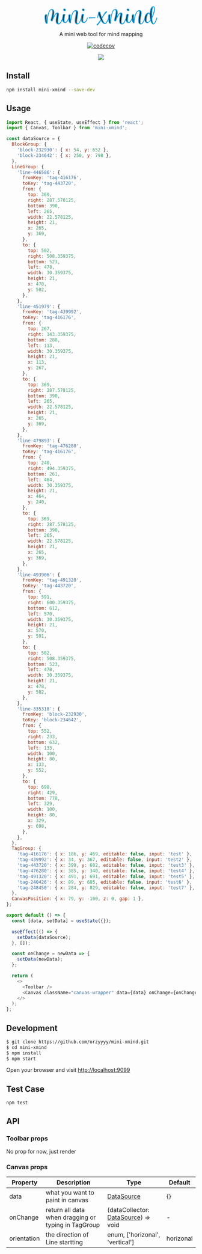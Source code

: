 <p align="center">
  <img width="300" height="52" src="data:image/png;base64,iVBORw0KGgoAAAANSUhEUgAAASwAAAA0CAYAAAAwjwU3AAAABGdBTUEAALGPC/xhBQAAACBjSFJN AAB6JgAAgIQAAPoAAACA6AAAdTAAAOpgAAA6mAAAF3CculE8AAAABmJLR0QA/wD/AP+gvaeTAABa fUlEQVR42u29d7heRbU//lkzu7399J5zTnpv1IQkJAFC73DpTREQRUUFr3qteBFEUFGU3jvSDZ0U IIQSSO+9nCSnl7fvMjO/P/Y+qeeEcAnq1x/reV70Odl7z6w1a9asPoSv4Cv4Cr6CfxYwziAFWCgm tfoRIel5lcS562W6tqktKwSIMSgpe3ud/tXz/wq+gq/g/yfANQbhSX305MLouT/9gV415L+kFCUg SGHnlmXee+HHzt9/+xGcLAPQo9D6SmB9BV/BV/Dlg69ZSWPk5L7xa+5+ngxrjMx2SlJgCEUVuQ4h XtLcddc14513n1nf/fyen+H/ajy+gq/gK/gPB2IEJZU25qhE4rv3vUEaHy2Src1M06Morm7veu2B SeSmGvXy+pNYaU0o//7z0+E5DERqz0+xfzUuX8FX8BX8JwMBSjLSTUTPuv5GFomPshfO2OytX5Rm BWXIzXjkV+6Tv5iff+/vDyopO7Xqwafq/ceWABAgtpcF+J8hsIgAYizAhwAQiHhPCP9bg48H7wGP f/XMvoIvDAQQ7c6jIA76f4tFPzcwxgAI44gzDjH6jv6mt3VNJj/7SaHVDqtWSjXZc194BgC8Tcs3 ea0NixjjFSis6t/99l6f+0KTIQIY4/BNy2ARwEDEwf7Jm8yPLEgACoCCUgJKfsGP/gtASdEDHv/h XP0lArHuQ2BXHuUg9k8+CBRBqd15FEpAgf5jhRYRIAXBCCF09KXfId3kuVmPJ8mwDL12mOkue+89 b8XcJnDNkE0bITYtbYEZRmj86ZUBzfb6pPZ/nwwjKElQSuzxLwpKAUoRiLoX6csjiFKEUEKFj79i gnXwtG9IO9uPdCvnNa5/M/PqnffIDUvSwTzUFx/wS8ajoEKFTrjqZHP4ERcjn6kmM9zmblnxfHr6 nY9i6yoVPPevnu3/O0BEwaG1J492H2YU0PRLJCoBUATGlXX5rcdb9SMuhZ3tA847mGu/2HX3tY+K li3Of+TaEjEoJbTaYbV6/YhTvZbNWfv956zIWdcJBQXXzr8GKQCuAwBUt+D2cvHePvl/E1iME6QA RQuVddzlRxljp53NPHcAGIfS9E3Otg2znLfufsFb9UkuePbLWQmfINI47huHRv7rR2+rZKvFNV2B caXXDz9OG33U5M6fHHO6amtQ3Y6/L3mJ/q+IcECJ8CnfPi964lVPymSrAtdBXFd6/YhTafARI1P/ c/R1yKUYiOR/HGN/GRDwHasepBsnX3NSqG7YqXDyfcC4pwxzvbNy7uv56Xe9IVsbnC+VRznnEJ4I n/2jM6NHXficTLaCNF2BawpMPzn2w0fGJm+98BrZuu0/cG19CWRNOOtoMqwCd9XHzbKzSdeqBxrw HDizHl/U/ZQCQErFAABM61Xl/Pw6cbC45pSLCxM3zfp77PTvzzD7j/mmPvjQaVpl/2l6Wd3lkUOm PV7w8xfnmRPPHgspFBj/cnRvpRgAGCMmDSXhWs7y97e1Xnt4svO2S9q8htUtejhxaviEK48NaHfg 58A4BebGrvD5/WdKAlyDNeaoQ+HkkX//ubWt3zkom7zn2ibRujVrlVV/T596aX8AEvQl0fI/CfyQ uNKHju9b+IuXZsSPOO0FrW7YZfqAscdolf2P10v6XB056tKXC258ewY/+doaSKG+FP7wgQCAhWMT STOQf+fpja3XHp5K/u0720TT+pTRb/SV+tAJowHIL2WfEPP5cc85EeNgX2KSgG8OAuEY+ICxpwKE /NznOS+tBa8erCkpN8PNrwUA5bkeqxsObfiEiMqmIKBSvX328xGIMYIUKnz8laXxy29+y4jEzhK5 5KLMq3f/NPvWQ/+jTGuL8hySma4cMsnh8av+9KI55dxKSCED59uBXgwFAM7Mh9fBsMCLKiOkG9Jd +l6BvfS9JJkWKBQdGxDwwDkKup38PqML6BZIN7t/CpwLKKn8MfdjWGIE4cFZO285dBO8uCYBJw97 7guF3rY1raRbmpEoGOY/+1Xu3D5hZ77P4MQPHprJrMgkJeX77pznr88unHWTMqwO5eRIptozXNcn Jk771gu8flQUSskvKUjjq0yu8zGEC1433IAUZH88vdRdPU8S13TkM0P9J9UB3COBk19JRUwTAW/S Dh4lCEhBQbDqwINPS6FVD0oY9SPHyvZtObFlpaRoYYhFEmGvcd1GsX1NF3zfouRmOM6NcCmg4Mx4 uGUHDnvA/puERAQpFSuu4uETrnwQUhzkNm38W/L2b3xfNG3yoKQUqc6PY6d/9y1n3YKUTHVssUZN HmSddM1P7Y9e+w5ySTrgdrrvPyNv7fz3xfb1/9D7jzml4BcvpmXbtmZWWF6tpISSYl330wdmIchn LK7J8LgzKtnQcefpI6dMJCdfo0Bgut7gbl/9XvYfdz7pLZ/b5Av5z0RaAED+9QeeNQ899XvG2GNG Ft00o0ulOrpYcVUfIuYxITYfUDz+HcHXBvB/Ns/8A1XqI45MxK+9/2nGWH1uwdu/Tr98x69owwIu NVOoHzy6MjJywsPOqo/bPM9LWiMmHBK+/PdXp35+3O+hJMPe/q4vBtIvM8nNeOQl86iL5puDDzuo 8NevdMqu1nZeUl2hhKdghjf5+NOB4lEKzDFpjDyyX+SU75xLZbXj4dqVAFzSzU3OgrdnZpe+94yY /3oXAkfbAcXbV4aEWT+yP3Gtzt22LiuaN0VDx01rhGbUy8YNK2XrNoDrDMIVSooSpWQ1EXkql20L vvEF8rACSRy5/PffZ6V9ThKtW57quvXib4vGDS40nQHgcunst+E5C3lRVZn94Uu6aNnsGJUDztT6 DClFL3kVXwiUBIhBNm1E160XX+ZtXfOEVlJrGKOmVmuldXAWzbo598zNzwJAT1mznxu6hVVZXxm5 /Navxa65c1FoygV/4LHiM3hx9WFaUflhLFZyhjXm+D8W/uTpReY3/zYZpCmfzvtA3fetMW/94q6u h39xhmjcOFOrGRzTR06qYkXlyezHL1+TefnPiwDQAcHj3xF8B7kKtNb/A58QICWBMYRP/e4NLBQb ndu28bbUX6/+lVo/n0mmEdw88q/e+bIUXhOZVm1u5kMZkU3CKq25yOg3huDz6IHFS0kFYiQa1+dS D/7kbC+ffUOrHhQzR02pZJF4MrN6wbX22oUfACBI+cWFJTGCUmDhmIr/9xPXJ65/fLE2ZNxvWbz4 ZF5YcQgvrBjPEqXnhE648p6C6x6ZZ57+wxEAvjSTWBs9dSi4DtnV0g4gpPUZokCAIr5258IBfOAh NQREoRlbSDe2d1Nvr+/t16iMMUgh9GOvqLUGj/ulzCXb7Dcf/KFs2+b7cVzbAxG3V3wAZ8UHq4wx R48RzZvC7oalWat6cJU24ayR3uqPZyKQugeUIr7pBa9hZXvHz4+/0Bp/xo+ouLpGNKzYbM97bTuU 8pn/i0aCiAFKEmqHy/gPHvm9VVR2ncxnhexqeZngfiS5OY2F4lNEW0OTt3WNbY46si424bRn1KI3 xzkfvLghoOG+hI0EgbzZj67r+OiFY60JZ9VToqTI3bBwrTt/RkdwYqp/K6es78/sXtMvEBX2o7jG qKlFqnZE1H3z3s1w8vhcB39A39DZ1403R0z8rtfVtij7yE9/DdcGGFeQngAAtXlJp8p0rubFNeVw Hc/bsrLLHDl5iNZ/7FBn/cLlYIxByAN7KPgHEjlz/r6xa8XcE6zxp9crTS9xlsxe721Y0hZELNUX TsMJAksULeDxHz78gNH/oEtUPp0XmfYnGWPLZajgLMa1MV7DqhbR0aisYeMHxs6+7mlv46JJYsFb 7V9G8EHl0qNABG/jYheAonC8ECBIN7PBn7P/nDniyBEwQhBbV28WW1d3AOixCPqzBRYFJ1esFKFp l32fQtFobu6LP868cd82MM4hRSCAfOaSwmsHMbBYYV5sX5smzguMaGJ4Hph5IAmxO1UUQETKsZF7 58mtALYGc++1iPLzjyE5CCJ61Z9usApLrpPZ5LbcWw9emp/x6NuiswnaEWfcnfjmX5azcKwk/fBP 0vKMHzSHj/9GWWja177lfPzK9RDuZ0eBlFJgnFQuLXNvP7wOwLodeKgDhMeBA4KSioVjQikAjBRc Rykn/3m/w6Dp0vjmX6bEDznuUQrHa7I1gy7O3PWdx+D7Nz77gAvMSCosg3XE2T+G5yG/dPZPxaoP UyDyedRX2nx+kKKdYgVQUnJv3Xxljp1mCDs7GMByfHn1tQpEJNq2IjP9rxsAbAgmz0AHYG2DFA6K FiJx3aN3G3XDL3GJL8u9+eAl9vO3zldKwph6wYuJy2+dD+HGU3+7ppO+e882c/TUYdETvn5B14K3 7jiwJnGgKGjGAIDgbVxaCcAhI2wAgPP2I80BVXxw7XGkGZAtDZ/IzubAvN+bLJ+tBvqmoNAHjK4z ymuvEMmWTbnX7nosmFTvhOaa9BpWWQBBCVHbC5H9U5pxDsbZFzIZlZ/8Bca6o3fBaX9ADgxGgIhd etOZofK6n0uw5tRjvzox89ytb4tkKwegeR+81Ca3rFhN8RKNjJCem/2klMk2qdcOm8qKKjUAHvYn Q9A/4VRAF/I1uwOGxwEAAgAiK6piZ/5weOH/vnlX4U0zPii+de578av/ehqYFjy0H0vJOAcgjVO/ c0T8yLNfRrqzRrVvhzl0/PVkhjmgxH7RzOdRZU279HCtuOpUYSffs9+859XgH3ffgD6bCDAO2Nmw 6GiKgHOQYVUG/773eIyzHTz6RSJrvpa/y9oSAPXFUxm6XRVWVEWue+w7et+Rl0O3ludeuv34/LO/ m68ADUqRWDVvg7KzG3hpHbFYEWVf/ksIjIPIOKl7hl9gEt17mUHTCVIKVj8C2ogjq1WmE8rOegBs iiYcSCGU57UDAITrav1GG8aISSNVLgXHyX2wr1E+W2AFWdahoy85n+tGRKxb+DexbkEXGOOQPeU1 kQYAKtNlyFR7GEQgUHQnVjuIzKCUr4JKISCF3BFZ+yIRPSn9TX+gcq4YJwAyNPn86vBxl/8ZXEN2 4cwr7fefWwRiepCZLqAkSEkPSgJGyBOblkZlVzOgZC2EWxAQ83PgIVSAxwFB44CBH+1V+rGXH2Jd 8Mv3WUHZVTxWfBgYn2iMP/1BY9rX+wBQ4Jw+8ztSCPPQE2vjx3/jMbRtj4Exl1kRcDNk7/cm7s6m DiegH3bmN4hx2PPf/KtYsxAgpu1BP+W/QhFIAeU5AFFW5TMITTkvsSMUv2OO3M+Ml0Lu4FEp/EG/ SNB5x9oeoEMoUCqsSf81JtR/zM3wHCf1/K1fyz/7uwYwrvmCHypw6isFRWCMROuWsMylBS/tU8fL +yGIlH6+sRkLLBnVjVdAIyjO9RjXzRKVS2dVpsOmUEyxSIFSwkuDKNm9JhRODCamjQGxrDvj0aUB Uj0SZ98moW/TCjb4cEMbNvEy5bnCXfLOs/v6IEGVAoDsao2xeElgnO8xDhERkaT+B+vmoScdwYUz QuqmKxo3fOy898xC5eQOzEIeCJCCoBnKnHbZz6VrVzvrFv0t++fLX4JSHIAb7IHu/xRCSignb0FJ E54LMB4CoHcj/v92OnOwoY0QIpP/63tItSXs+W81p1/4Qy5y2vfM8NQLK/Ro/EQHuDugj9fzZwiQ UrGCcsQvv/VOxbS+8FyPzLCe3brmVvHmA7+B5/h+sc+iFzGCEkIfPqnMLK48TyZbG/Ov3vdK8K9i 98n7zmXFeAGcnJTJNgLgQArwUEIjxqHEDkWYQQrJKvtFrCPPn0iEQQosxZ3s3PRbD61WqfYvI7L2 f1gSIkihqKAcoWMuuYGAcG7NvP/JPX/bx4HLxtvFcrFALKrsjJTZLo2sqKfsjGAlfQxePUgTTes9 37TcD7z81B5f4bCiklfVF1jjzxwK162QZrgl/86THyslworxhMwlhUi2EYskQKEohxRpADtyrcyj Lh4PxgAnt5Ds9Kpg3Xs8qT/Lh8UAiMjoo4/UrMhgZ+2nL2RnP7EeAA80i26mAZRUrKIOvHpAjcpn oeysTlzLQwEE5LufI06GEp4TufSm8eGp5/9RMu1wxjVFugnp5ElMu/TxrtuvuEJsX5f7XCU1jNEO 80EpeUA0kyCnx5p83sFa7bArpJNvzLx+7/9CeADj/kni29pK7zfW4CU1pcrO2nDzAFEeXDOhlIed G+czNh91568cWDwOFBAICpK4xoj4UHAdzoq5Obl1dZ27fM5WOe4UWBPOmph95c67VT4je5XPChqI efGrbv8RDOtEpDtsipeY2bkvfDdzz7V/CbTvz6aXDxyAZ4w68mQKRaLOuvn3eFtWprEnj+4YW4WJ 8XKVS5NsbQiTYYF0C7kFr6eU8ADNIHiOjqJKN3TGD06NHHzcTVRQNoxACpoBuHmiyRf9KfXHr31f bVzYzfv7R79dE0OVPEBZ7cQAJcIX/eZMXjXwFGVnl7iv3HN78I/dEwsczDJOXCtUmS5NpTrCLFok QUxjgGC0nzzaPSSgQ0nXOvbSgdbRX/+RVlpzOrMiJcpzJQAWnnzOEmfdwlvg5DWVz3CV7gDiJYp0 01BSZBSQAUAorla8dtgpxDjs9QtnOmvnB9p3zxHT3fU/ot1dBr76Cz7k8NNAgLdxycsqnwEY350R fRNO8rK+UV5aW6IyHRm4dpbixTZ8b3Gg/imuhOfELv/9BaGpF8xWdu5wZDql7GqW2RkPN3jr5ndq dSMujF7wi5/0OL8eiUe+L0TKbtVdAurzd2rYS8XfqU2Ejr74e0TEnLUL7vA+fX07AG1HNCUYh1UP rGAF5QmZbO1STtajSGEeuimhZBIge//GJw1SYBc8tH+rjhPdSy6FBikSxDVQJFEAAM6Sd2My2S5g hCZRpCAEf7P04A9iDFCeOfm8g/Sh436hcilJkYSZa2/8Zealv/wFAAfjvW+aXdfJN+EExYpgjJx8 KpSC/cnrb0B6AN/jLA5MHRo8LoZQrFLlMx6EGyOuWeAaxOZVWQCAcBkVlrvxa+/7aXTKBS+RGR6m ulohWxvy+VmPrfO2r0tbJeXXxk751uUBUfbPqcW4tovJJAHSPrfrY8/H/aig0KoGIjJ68rXk2hBr 5v0hv2R2Jgg2qF3f08dMKSbdDKt8xgYQAuM6syKGt2111l03X8EPpHzGHJgfgCrr60au/utlsYt+ s0AvqfkG8tki0dEE5Tq2cN3VJOVQs9+YO4nxqHLyDErppOkExnUibjNuuACUXjuiSi+pOURJgfz8 t94OBumdjMEkmG/rkv9jXAvsd8GHjjdZ/chpKp8T9pzn3gsWaU+GIgBQjl0BsDLRttWVXc3QKvvb SkowyO68Cjv2jdvODR153uOKyM0sf+8Sb+vq51lBOc/Pe1Um778+L1Ptnj5swhla7TDTd45+1oYl ghSCl1QrVl6f4JX9QlpBWXem+WczgO9M1QDiAd7cdyAyBkAak84dqlUPPkc5+Y78m/c/CCUBxnau auCkVU6uDxiPiOZNUNkU58VVeWZFAOF1ACobPNzbRPzvGCGPV/RnvKy2gFf2MxAu8Hxf3L+JzOpO ih42MUSJ0mKVT8MYcEgagCPbtlreuoXNvLy+zhh3mp+Vz/bwYwWmIBXXIHLBL29V+UyEdIOJVMcT 2VsvugFN6xiISQhvb0L1tE7+9xUbOaWMJ8qPEy1btjpLZvs8KvcIMQXCwRh0cB0LRU2ZamsBkKNw gROURvlRq0SFHbvusevNuhE3Kie3Kffe389WduZDKigL5d55yko//D85SAXeZ8gFOwMin8FjRIyI ebyiH2NldQW8sr8JK+wF0e39oHsPuNOOdjXQR02Zorg+SRJb2Tn9zqf9cXfh0aA6wuh3UH9wDTLZ 3gxAUiiaI82E6GxpFJ3NQaRxHwoWkS+sosUi/L0Hvh+ZdNaDMt2puY3rG8A1RrqZybzwh3M6brlo sLdl5T0ERAHF4NoaAANM46TpXKS78l66UwGAPuGscQRVIXPppd6aeR/5A/VOU+YvulKQwoNuedBN z7d7/fojHi0czbk2WOY65spc5zoAPYXYfS0jVtSHdCMsW7dqkDLOqwYwKAkRim4GAPOS3x5hTb3g IQXpphfNPif7pysehZPvBABmhjWxaZkpWrc4pJu1Sspyf+697dbAz2CYKnLOT48u/NX0d4pueWd5 0c2zlxT84qU/88r+EZ8h9inw/NwopTweKxSQwoOUIvALEACYU847jyBNp7PtKXft/G0A+B5M2o17 PWk6RGtDCIDFSvtIsqJcEWsC4y56jZz51fxkRVT4W3+9uOjmmZ8U3Tx7edHN7yyM/+jJn/Liar80 9N+hBUn3pq8dVs0iiYjKZ6H1HZmgwgoHgOGs/ICTkuCDDj8aIEB4uyfMKmjENVX4rb98k3M2FUpC aOanXX+87Jty2xo/X6qnYIkfsheQwuPRAkFEXpBOwwHAqh06mYUilnTtt2XzphwA1oMrwV+nfGYY cR3u2k8BwOGV/bLKtQGiZgAIn/PjM8zaYbco4bWnX7jt9Mzff/cczHAnlAQZFrmr5xVLNy/Jswfs yJ/qnV7d0TsZuuKP5xXd+ObHRb+bvbTw5pmLoz9+6gbqO8qAUtjnoexXmPi4xwoFlOrGnSAFEC2A Oe3Sr5NmwF004yG57L3cbtrVjokAMpcZBmLwNizWADBeOaADjAFKbttPBuAAROT0754f7dP/DyrV ns288KcGlenkLF4Cd8m7381N/+t0tWou0N74j0DLVZBCA+A75s0oxMaFnty4CCiqhlE79GxiHN7m ZW+LDYvzvQfzfNAghdKHjKsITTn/W8qKjSIznBVr5r2Q+ccdL0B4sKZcMJGsCLxFM2aLLat3dGrY DQLeMI+6aBikhEi1NQOoo3CiFEoiP/upDXr/sVp0/Kl3wc5a+SXv/DD/x6+/SlWDgepBo2BnIbau KQGQh9rR4GzfECQKGkecOSp87o//gc6mkGjenIOml/Cyuu9EL/1fu+vm86/v2fnrCwmmGdI45PiR xsEnXKkVVtS6rVvaxZaVD2an//VdAEIbcHDILK6+QCmC/f5TjyLZEiQh7oJ/wBjmlPOHqnwGMpts AxBjViQKMwRq3boNfhCBA2pvJzSBQ0EkrrnzdP3g4x5Bss0TXS0eGaFSa9jhN4oTr2rKPPqL+8H8 qv/9Y6wvDfysZCfbl6Q0pPTAooWaMeLIdvu9Z6Lu6o+F6GqBOWDMlGw4fovKdokduZ++P9DTDz2p Lx902C9VZxMoXtSVmX7nFWLTslSvibVBMqQ57ZJ6o//B1+glfQaKrpZOL9vxRObvv3+DMl0wBh5y JKSA/cnr78C1sdfNK0SA8IiZYVgjjhypPBeiYXUMIMbL6kDEMnDzq61DT6qOTjjjrwCQm/XE1fnp dy5kRZWFYHyITLYJb/MKA7oJSLW/takcgAgd942TolPPf1J2tSjZttUhM1waHjzu53TqNS2p26/8 S8Dze69t0I0kfMq3x/GqQd/Qy+tL3bat21iq/b70c7//VGS6hFY7okYrqDgdhLT9wcvPBTRT6O76 5OMORApBfccMhWvD2762EAC0msESjAGavnHX9e0R/PUT+inf7Rc+8aq/KDsnUg//PKkIYXPUlEp3 45I3kvdf9wCIGVDSkXrIIzMClU/vipARVA0pANAGHFSrlddOVVLC/vjVFz5rCgCg8aGT4onv3jmd F1UeDCKp8hnQoSecT6HYpenHf/UIC0WOhfCQb936mYmfTIrDAMBZ+l6YzHA7L6wIKzvXSh2N66OX 3ngTN8Mj3UzHa5mnb7wdAPTK+lK9pKZOtGzpksk2YoUVLosW6Eq4ndgZRehZ2gZKTmjSuVdTNhnK znpiY/qxX1nW1PNl/Krbq5Rw6sCYn+awZ8Z0d1b0URcPjV5x2zvKzRcCJDUpGHTzfElqUv4ff5un DzviaIoXD0Am+aE796V5/rh7ndzSx12NVJ4Db/1CBgAULXCYFUV6/psbZbLN96mIPeUmAUpJSpSA 1w77AXIZpJ+7bVvurft55Lxf2NGzftgP+Ux3Dtu/XsXqzlFKlA5RSkIJ0QyuleoDD7bs957xxOYV xd729W1G3fBJ5sjJZfmPXm72NVzpC/mCckRO/c5vVC5ZwQorkJ/1+A/sv/9uQeDf2VuYB5nX+qSz a+KX3/YOAbUKkJprMytecom3edUUe8Yj77CawVNABNm5/cNgfSV2l31+2U0oBqoaMFxluyA6mzsp FKtgidKIt3n5KtmypTVy6U3PK6BSbFxyb+7Vu54BAOvgE0p5pKDebVuWle3binhF3xwxikChZZ+0 8n09koqrETr5299WmU5kX71rU/bFP8Uil9zYHjn2awON6sHlu/LyHrj7PHryt46OXvy/r5GSupSe 5K7DeLz4LHvd/PHi/efXWZPOOZVZ0Zi3bfWL7vI5a7Fnhrhv5nm8uJKZNQMHyHSHq3KpNIAYixUV gji8joZ1O8nUU6aS78/lxdWIT7v0RnhucX7Os9vsT18zC294lUEK5N5+5BaVTQJcFxASqdfvnS0L yn4R7jv8huCjQTBJAYANAObEs48lhQpkOj/11nwyB70SYxeyRL//wNcoFD04v3hWU9t/T+3KfzR9 s3JtUEFZDa8fRdrAQ0YrJ5eWH77cXfuzO0b+wghWOxS8fvgYlc9AbF5ewCv7abysT0RlOpeELrlp BC+vu04qlc7MeuZHcts6AQA8UjCYGC/3tq6C7Nhu8LI6YpECE4qaiGsdO2i416x93wEbMJbxqn5H q1xa5GY+WgSoCl5c4xLXobraP4CUANfUXosQaEjGhLOuktlkYfbtR7a2/3Ra0l350XYIz+Q1w6oB wDz8lFOICM7qj6aLxvUeiLTdTBbfp6No4KFEZfXDkEtBbFlZDsDT6oZ3QbggqDU90q17QwLKOPi4 WlbaZ4xo3dKe/+D5YihU8Iq+mlISyjDn9vr+PxXIDwZYUZjjzxyq8mnwWOGfYGeTxrAJGoUTrnLz urPwbVC8OMoGHnJUN5ZBCx5pnfmDE7T6kRdCSrhbVj6WefnPD8A337xexuOkGYif8M0r4Tq1+TnP N3X8+Oj2/CevNcPJg7LJPtrYaQkWjo/wmjaut+e/tTpYX7XXtwDFE6UFYHykTLZKd+WHhfqw8duZ FYHX1fK+PvWC0/Q+Q85QnrM59fwffi3a/GIJVtlvLFkRiG3rmgCA1wxug2YAUmza9eM9TN/PVyuu quCcTRAtDU5uxiNFAAqJszJYEeRmPfFpwEc9+PoEKFoE6+hLr1XZLj39/K3bOm84o1VsWdEqM12l Mt1ZBk2HPujgU+A5yG1c+rRMte/th+p2qbh2OUH2lR2NnmhYaQFwKBRjYAT7vee37hi3R1wCf+4x lx3Ji6vPk+3bO9JP3Rgxx05zeWX/QqQ7P5DrF82Eb6YKMMbUyve9/EP//bIyQt25nN1BKig7l0VB Gcz64RcTAblNy570Ni+Tn2UOAgDT3ew5AGC//4L0NiwqBOdhaDpIqfmUKOlHQIVIti8V6Y4GAHvX igWOPx4vqeOFVXWiaUOn7GhMs+JqDqYBDJvM6vofkG7BWffpn53nfrcUxEwAsCadMwIAZGdTFoBF VtSiWBF3V8xt8DYvAwDec6cDf0wtUVbPC8orveZNnTLVIQBAH3hIWHkO3NYtvgOvRyeir5Iq1z4C SiL3+j0F3oZFCcVYgQIhv/zDFXqfodBL+kxTrg179bxXg2H3wN2XWEZFfa1WUFIhulpbVT7jANB4 WV1USQmhmz0L+u7NDACOPZh0K+ZtXCJVqoORGfK0yv4VMtmWsz/8h59IJw9wfdvnBwIgSQpinj1W MY7MWw88IVPtq3lxVVwffFg7APLWL8rKjkYYY6ZNgxVBEPUUvGqgGTnkhF+p9u2gcGxd5pW//Ldo 2eIfKD0dqv7eEbAiQKzoIAgX9kcvC2/j4hiLFDqKGJRrL9LK6w8jKwK4zkdo3y7Qk/8qEAjWEWf0 5fGSCplsa4WbD2l1IyJQElTVr8UcfcwPYWeRWzv/JnfBm1vBuAkAMEKHAIC79tMEAK71GapIMyA1 fcMu5T49zN//s3nEGbUUTsRlsrVTpdrjFC1M6f0PykO4tkg2L+uRr4JOCyyaiGuJ0mGyvdHOvX6/ KRpWRSgcZ4prHYpoBe8ztEIrqpqiGO8S816bG3xL7f0pgB16ciXMSKFMtgqZbCukWFGal9W6yrGz AOv2Yake8ZCCtJIaRI4440olPeTn/N1Rmc6QcdjJjDQDuXnTn3TWL/Atl13XkjHN99FpQWqPIhBB eXbGOPLCAbyg/EglZdr+ePrLwWCfeSgzBRoEEETThkoANosUJCAlnA9e3GhM/K8RZEXgrZm3KHCK sr2YKzAT+MijBxOxhNe4QVN2NmGOOaYTUkBKDFb5/FlK0zbn3rz/dkgPYEwAgHTzh0MJuOsWOgAU L6/vAGOQnc2rfUQ5elEs/FUIF9QRY1HRtNFSqbYYxYs7WaIkrvKZDnfuixuC+e3JvACUMgYeyvQ+ Q4plNpWDk2cUL+5ksWKm8ulOOf/VLWzQ4YdTJNFXObml7ievrfS/tYf07zaR7Fx/MC3qbV0NmWzl 4JrLQrFimU3l7Q9e3Ba8uzcWgWOfRk/rT1JCdLYYAEJa/ahWFivSlHBXqPbtzb3x0j8VggihedBx Zay4egQyyeX56XduEs2b3yIrCn3I4RoA6a7+uES0N2a1cOQoVlgRBiBJt1Dwzdu/TYwfhoIyZGY+ fr0z54VtpBlajxHBnWusIAVXUpapfAaiaSNj4TjjpX2iEI6LWME6FoodQlLCbt26QPlWZU8ChAGA yGcPh6bDXfWxAJDWKvpyJaXgQk5gwp3kgX2cm37ng/A1BYcVVcI8+LhRMt0B2dmcBwAKJ4rIDMOe +8Kaz3CY+45uJz8MjMHbvjYDwGORhMlLa8q9ztbNbmvT2oA3egxiwfMiULJQ5lK6TLaGKV5sUKSw CJmuNrRu7TQnnDmJrLDlblkxz10xdzP8tIQev2VW9htGXINob2wGABYtNFhBeQyQLaTxBvTGZL6m KFj9sFqKF58sO5sz+XefsVhxlaP3HWUqKWx73msze3xfyjwppcA1AcCBUr7mGC6ANXDsJeQ3LXjR e/+5Neil2HmvhSSiEgC2cvMCjGUpmnAgvLzbsrlNE+4RAKA0Y16vX+iutq4bcgSIILauagGgeNWA IigJptQhLJLgYvW8P7gfv9IMxjUIz9P6j4LWf9RBKpuGt25hKQDS+o91oBTIMJfvc9bB5tcnnTsY UkFlulIANL1uRJ6V1OiQciVxvZcWFcGxWFSpsUiBBimkcvJgsWKbReKA5zSTFc0ah500GZzDWTx7 ZpDEqu0l/KRftqRPOG0woCDbtmkAwrxqYCvFigEnuwltW/2aqZ4SYJVSIEKoz6Dhys1DdbW0AQCv 6BtiBWXMa9q4ROYzLnzn7eeTWIxjR83a//W3O9l831xJ1SEUjhluy+ZZMtUOZ8k7r4IIxsgpOoVi jsomDWfhWxleOaDePOzkIwEofdJZQ6hu+I+IMbgbl9ybfenPLwBgSrjeZ+JBxIhrJqSAzKeYkkIj K1LgbV/X6m1ckrUmnXOIEi7kJ68u8/uDa3trGMJTFIrBOvjYccq14W1cZAFk6YMOc5Wd5QQcSrFi 5F/562/lklk2uObTW3gFRGyU7Grx3DWfhADktZKanJICsnWbL2z21Gj23BlEw0kz4K1fVARA0+pH NVI4Adm4boFcNVcCYOhlnyoiQ3EtBOEyKGmRGU6TFYa7eXmj27ASWmnd8VAKXjY9XaXaup30e9LP PxRdewwxDnf1vCgAReEYWLTIdDcs3uIsmxNEVmUvDizAHHf60RSOJdzVn3SJ5k1RffC4FCssS6iO pk/Q2bIswHdPTdFWStnQjO7LNzyVTyt9wNjD9AFjz1NSILdq/j3K76hB+5NIG+RhQUB4ksIFgkWK oHLJJPUdm0H96NHIZ2DPebZnARLk1cCKAGbkCCgBZ8FbJaywPMnL6x3l2FCATpqxOv/mQw9CARQk BbJocTWPldWKjsZ2lW7PAQBLlJRBCnhNa1fvz57USfSFkhDt29IAQKGYxRKlzFnyzipv6yoAe/ic dgXPVUr6tbVKeEShGMEI6/CcdooWgZvho0EcMpd+16dUT8mMvuTUiuuGwXMgulpaAYCX1ysWLdQU 0WZwPYvei4H9bGfh1ivPgdewSgOgWEGFQ2YY7uLZS5BLAVzb92Iyjj1qwCgwxdQX+u3wafhRNnAO fcyUQwGCWDH3fQBwFs/6RHa2LNIq+hbpwye2A+Dumk/zMtMBa9SUE8kIITTlop+Sky8nI7zGfuXO X6Bje5DCsF8ymBMQUkHXEIoUpKAZgJ1vUm2NISgxCsSF0s0V3YuyJ5cCEGSETCrtc4jsapHuxqV5 XtnfoUiiAMKT0A1TdjbPzs96/KUd6wLAGHdaNYsVVshUR0a2bS2kcMLllf0AKfJkhTf2Mt4OIcmi hbBGTqmT2RSUnfMAQO87ipFmgOvGwl3m1xvslvjJiipSxDUoO7eVVfSFMXziIfAcuB++NN9/bg/l khggPMWLKmEMnzhY5jOQHdtDAEjrM6yZdB3IdK1GPttL1ViQPE0MFIofBxCcRTM0ANwYdoQiMwKv cf0MZ+Ni3z2yp+Al5KFEnkIRAcNyIAVToBwJr5aIBgo7P8eZ/eh78F1N+4iAU3dDg11Kc6QAs8JE VkSTrt2pF5VFjcLSAcpzbNmxLbBx1Z4Od4ISUh94SLEx6JCRonVr0mve7GoV/WIsUcpUV4tkkQLm rP7gL/l5ryRBxLurJbTi6gHgvEBsX5sWrQ0mhaJJFi3UlZ1L2x++0vN4ey4kWD9IAW/TsggApfUb 00ZAgUy3+8zAuYLo5RCnXQpYlZRkhjUyLCY6Gzv4yMkhXjtsjEy2qPx7z3zi06dHwecX00pvmHId eGs/jQIAGaEEixcj9/p962XLZoAYh5Jeb++D8X5wXYhta0sAePqgQ3JKuKBQdOFuz/UGe6aZEClt 8Hhww+rRFJV+tCa0j51CpJTjrPzAVZ7bbZx5pJnQivpMVZkOiG3r3wMAb/taO7tx8XPR0UeNNkZN hfPJa8JZ+m6xbNtmU0nN5NC5Pz7OqOh7EZlhZN66/7/zH7zYCK7tf4oGMU8CWeaXlxFFCnKkG3Fp Z9rYuNPirKhqgNe4bqv90T8aAlr0xKNKH39SDYskhopt6zKiYVV56KSrm8gMmzLfwli0DNnX77tN djR2d5Dw2ae46iAyw/C2rmoHECYzZLFEaUwk27Y6jRs2BSzai1aiBIXjjIqr+qhsl1Sp1jwARdGC QhgWcu88vSJY+73XrxsYIyjFSDMcAIKsqPKrTEQTK6quIiVGCbDNXmfzgp1Lu/tEAAiE4xYrquiv Um15lWpPAYhptcMYGIc0wyt2eXaP8YkgldDqR4SNEZPGyI5G22tYzQHYvLQ2BCmRW7/kw175GshC ijSzogUsnJDKcz0o6ULKMMWKkJ/15N9kw8odKRP74MYd66oFSYk6AB2MK3DOyZMpeG4pPLefCidW KM0MzKs9nWKKARBaSZ+RxLUKb/PylOpqCZsnXt0MIWoAIsXZmsyrdz4WlMnLHRdHTDhjEBQgk20p AFFeObCVFVYUgGgr6VbLHoj3hkgtpIRs3lwCQGl1w8NKSnhcWxIw0742ggyq07uzhpXfWYK1a5CD mfLKlGbMU+n2rT3OpftWllFTNaoZPAC5FGRrQxEAwSv6dgKIqHT76oDxgD1TjIL3jYOPC2uV/Utk qiOnnCwB4Kyosgp2zkPDqjW9b4qdi6mPOYZ7bQ1Qm1cAgDAOPemoxPcfvIvsrAOi7ryxHeqS8nsV mbuHhXa0VVEADCK+ueM3p5/orlvQCa5zeI7QJ55Zp/UdeaRq3fquvfCtBgAMnitp+fvPY/RRvzCH T4pmE2VZ2dUcthfP7ghNPm9IaPL590EKctJdT2VevfcF+Mm6+59P5mvIHqCghCAWintgGpTwskZR RT9mWJB2drlKtbnB7Pc0CQkAtETlJBaKsfzaT7oAQKsaGIFSBukGZEfju/mZj04PxhOQ/kHOCkpG QAHe2vmFAHRWVttEoVi5aFi9Vi6f4ycD99jwzv+TEm4ESpWpXFp429eb4FqWVw/OwHVCoqtlX8GY YKGkTUAaSiUACBaOSzAOuE67Nf60URQrgVg9b4lYPDPt07VH/5Ui4ZWCWI1sb2Te1jX+oWpFysA0 2GsWrN3lUfT0Pjynmoj39Vo2C2/9ghAvq83xin5KASm5/L0VAZ33LpkmykLKDFnRYookCK4tIIQL 3YDMJufZr9/994C/e/FdBXOyotBHHKl5nU2KKVAbQDpAUH5HSwLgssoB5WRY5DRu2iKaNjvwM7x7 JK4x/vQJAMHbtq4FgKH1HVUA4SkKx+Esn3uvO39mJ2j3kKWyc6OhJLytfg0XiyaiPFEa8rav2yLa t2fRc7Zyt60rtSHjIlr9iAqZSzlKCReAZOF4qXJynjPriaD/ee8bXUBYEkojzjUQY8S4BqXAzJBn HXn2MIBgN25cLJLtHnzB3uNG0OPFNVo4XixS7W3KyToASK8bYSspQFa0d6bs9i3EimpgRQpUPpVS Tk5SorSLhRO6zHRuzs1/M/B/yZ7owADAOuzk/oU/f2Fj4Q8f/ROLFgoA0MrqRpMSA0WyZZDMdI5Q jI1QnA8PfsPAtaHgWj9w3nfnT6/f8SOqVpHEGDb6mMJdpgp0tnj5WU/c4bz37G9op1ZA+Q9eWuY1 b3mLlfWJG4eekALA3aXvCniuoFy6Bla0JfPUjT9D29bulBR8NgRjltQapJsFAEnSDQVGKjCwO+Ha /SCFryX4fbh2r+sLEkYpHIU+dupE5dhwV34cA6DpQ8ZlVS4NZkWRX7f4DumXpvBgk0hWVAV99DGD ZbYLMpu0AUDvOzpFmgGY1uqgL1YvKQ0+wXjVgCIyQ5Uql2KyfXuUxUtIK66KSuG1iZ3Jmj05uv3/ qepvgvEIGPcAyO4UBUXIwc2PAxGUdN/zE5O7L8vaA38A1pQLysmKxGQm6ahsVxxcT7LCChtKQi2d tWXXZ3v6QGjy+dVkWIbMdLkAwhROWCxeXCRaGzaKli0bg622q9BRAJiUyHueaGFWOERWNKTsrKuc rCQrivy7T/9BbFvrgTHeq9smuLjGOvSkQYW/fHlL9Ozrb9MUlAMApBm7dF8AzMNP6QvDBLauWIuO bXurrt0tQiIFYKHoUZACzqevFbN4cQcvryPl5mPKCG3NvhI0+yPI7oPHf50PgZLw1i8sB6AoUuCS GYa3fuE61dW8I3GuJzQACH3QYZOYFa0VHY2NKpeOsURpJ4sXR+E5LUi3twUj9XT6+VGPqkHjScoa RcwhwADg1/sxrvNY2VgYFtTqefOR7vAduXualt0RQteuAdMiXuP6rOxq9clcWFainDycjYt715Ck ZAAkL6ubRFIYKt2VV7l0XO87JseiBQXSzm4BsTR6A19TlXzgoSdAeDXeknfWybSfuuZuWPyazKVO YlaUSSVa7PefSyo73wHOu5RSaSKk4VfL21Aq7SeqsTQHXChJMMMsu/LDJm/Os5sAQLmOAADn0ze2 Op++8Z1dsQDjXLRsFvZHLz4SPf3aE8zDTuL5tx92nYVvJ0TzphSvGhDKL3jjF+67T67zS0b2s285 YwQhlXXoiWNZtLC/SrZkKRwTcG0GIUDhqMsq62sJBHvTso1BNcGem5YAeKRZJi+sPkImW6S7fmGW l/bhLF5cCM+BUlgsZj7yQsDTIlhXCeFZJLz+KpsUonmTCwAsUVZAZgjuhkVrfN+On4m+9z5nBEiY h550MlnRkHJyeShpkW7lKVoQ9rasWOPNey3t74qeSpH8963DTjmaDNME17pgWBJQBDsLXjssxCsH DoFrI//O04sDevXkGvB5NF7SH4xDJltaAER5YbngZfUKntNBjHcHp3qN0FGi7HgQg0y1twKIsdI+ 7WSFq8TKD7fIrav2riyQEiBicuMiKZbP2W6MPw1khpm0s0Ll0joSZRln/ltBIG+fqQyBw/+kU5Bs rkC2a6VGQCeASgpHM0i17XzSzvoCq7tNb09EVULyvqPK9P5jRoiWzSlv2xqlVfSPskSZgHDhrp73 pLfkne2BdiWCVixSG3Aw0/ofVCPTnZ7KpgCAtNrhnUrJIgD7VpUD/jDHTjtdeQ6U50plZ8Er+iqK FnJ4XguIdfVKgoBBrENPPAWe4+NhWJ4SnuM3f1S6cu1RDDGAqcX7mEv3kVRNmg7Vti0KwKJwPENm JKry6Q5v0axW/+2eIoRSgAjmwcefCs+FdLIMgGKJUgtGiJBPbw+G3btNcJCsi4r+MMefepZKdyC/ 4n3fYcw4c5fPWdnxk6OPBdcAJaVo3tK7n2S/IJg+Ufc9jGoXs04CgFz96XSVSW7U60fVGaOmtjqL Z5U4i2cnwwPGgtqbOneSbD+0KwrqEI2Q1EcddRpyXYBueiwUUyLZpisnB1ZUVWQUVvRTUgDL3vO1 hD2rCRgnCE8ZE0+vY9HCwWLLyrRoWFkeOvbrTaQZhdAM5JbMui+/ZLa3Q5ju1DSipBk1squFiYZV xQAEmWETXIe7aPbG4Ps9Vy8IT1JBGfThk05W2SQU41kAFiuva4NmVMPNb4KdCQiyl+YeOMqrYA2d eJpMd4KsiKBQTCqlmFIK3AxXw8BQpaRSqY4NvfJo8GnynHoiBnfban8BrIjFoglLuM5az/V6zsHy e10JXtGPa0MOn6byKSCXUQBIK++bAxiIKEiK7qFLa1AepJzsZkWAVj2wzV0+J6SySYDxMIDYPnnA F8CS+gwDqx15uhIC+fdfmMUA6gAAihbl4TkKntPt1+kbUHRzz1/0fVFaRb9hIF7mNaxSKtlm6SMn t0B4ETJCtlz76aPBInRzvP/fULSUwrEime7IBImW4OV1HACkGd2wDyQISglt6IQ4rx54LJw8IFxS ri0pFDfICOkKoiWQanunAgTdQ7VRkwv0ir6nKjsL4hwsVpT0W7kQFFQFca2/srMyP/tJnzFljzlU AAB9yvlVcG1Iz8kAIFZe30XRAgnP2wbGkz3jwf0s6INPqGfF1Ueq7vo3QBJjMRYtgP3RK42yo6nn cG/Q9dMYPmkET5RNEanW2e6yORuCuUoQY6JlCxfb1zPRuNEgzi3STTP4Gbv89D1+WvcPms73MhNU UCS/qw/K9+Hw3CevpvOrPn6YxYvJHH+6C0Dai2ZAJdthHnbKxRSK+flG+1OC52sGntlvtGVW1p+s HBukGYxCccBz/fICT8Rg52tABEXU2y0rDABYuGgisyLMXftpCkCeVw6IgmuWsrMt9mv3PhMMKnfh EYSOPLeERQsLVD6TVrlUCMRyvLw2ozwH6E6Z6ekg8tM/lNZ3VD0vKJ0E4YEC7YOX1drENQCqcR+4 MwCS9RvTD4mSo+E5ICvCWLRIqXzGNwmlrFHCG0jEGhjnvQusQMNSQB8wBtm0qQQAsVDMY+E4iY1L topl7/p06kU70/ofNJZHCg6ClJCZDj+KXVTp7xUpAmG3j9ptK7oKUkHvP0YCCMlUh0GcE5Tovo6+ 1/R6ACo8+NDBeqJ4omjZPE9sXLyKgbAFSoEXVTkqnyFpZxUYs0AYAKWQe/vhBuwDjENPnAwiuJuW tQEwjAEHRWGY8LateT3z5oOLsXtCmD85KUuIawWyo1GKrpaAqRKlEB7sVR9u3MdwvsN+2PjjmBnu 62vjxKCUIMYiLFoIe8HbbWLrmkC47ZnkKhkAmNOuOJ00o04pKcE0YuV9bTh5CSmyxNgwEOqg1CqV SfZ6P1r337RYcZUSHlS6IwkAvLhasVBcU5xvB5GNntSK7k4Qx37jFMaoYJe5CYokcgBB5VOtAePs PbLwCIzDmnjmxaTpcBbMeFJ1NiNoh4ugA4ULv+jbUa6TV65tBz9nl5+7x8/r/sFzxX43mAva7eRe vfM+me7oNMdOK9LqRna5y+YUuhsWt6Cw/HjziDNGAlD7dXFn8Iw+5pipFE4MC4QEZ9ECrtIdIUgB YixOxGoV4xKa0S0Adk64O/8qkoA57qRJys7DXfVxBAAzhk3ohBTwuhqfcFd/3AS/2V/3uz7Bo4lK aDpkprMTgKRIHLyklkN4WVKyIRhj7xIgKRkRIXryNeeAWMTPtfMjjyxe6veEl6p1t7H2eB+ahvDJ V15IxCKQEmSGNRYr0mWmo7tb4AgKRUPuxiXr7U9e83lsr+hoUPSsm+Dl9VXKdaCyycC3NqgVXINy 7XX+VXl7ToMAKRgzw4ie9M0Lg4RcqaTnP2iGtMD47vyspcyt/HAppAArrCwBoCs7QwDBPOrS8j2X bHfwtTb9oOPPgG7B27T0WdnaAAYptgAAK6mRKp/hfqdIXgyFan/jpLvNq92ZQUrFEqVg8eKpynPg fPp6GUUKOllZrSTikFtWPCT97ga7agjdeQRxcE2XqXYDdjYMrufJDGnwXAfL5gTj9aAqS6lYSRWs qRdcCtt3OVEoSmSG/G8TQdn5TMD0ey+CUoKX15NVN/TbyrUVuD4LjGlaWZ2S+YxSnusCVAyQpoTY pKT0E+r2IbAgRRmkgOj0E9LJDMUoEoe7YfF26f+N7/a6Py+h1wyB1WfgBcrOAUqBzLACICgcz/k8 ST1f1x30KQtPPLvMGnDQN2Q+k7SXz30x+Nd/TTcHX9Ng3qqPG1Sy9WUWTVih4y7PAWD2R//wQGCR 4y6/jMxQIKz3mVABCE8hkgA/5LhLVS4FsqKtIArBCEdVNhWClCCgmDS9Wqbaku66hU3+PHbzB/n5 V7plsWjJEbKrWbprP3VYSY1g8eJyMC7zMx57Kuge25OPsZSIQXQ0CvjZ+jqFYnGSIsmU2ltA+nMn AB4rrze0viPPRS4FMKbIN4FARkj3bzSjXjRvRgA8ftCJCaPfQVfLXHK7VOpj4nqUDDOs0h0MSikC qogIcPKrfGHS06lGACBYRT9oAw4uVNkkIEUWAHhZrQJxENHmXR/eEw9eM6SQVw86ReXTABHxRJlA 0OYEADhYZl9MAQBq+Zxtys2nWHG1S1a0Q6bau0AELZqo74GCO+kgpdD7jmZa31HnKddG7t1npgMA IzO2CkqCFZSGIUVIpTsZca0MUNUA2hSwt+M3MF+0uuE1ev3IkaJ5U4doXJ/VqgdqvLRPkcx2rs++ +UCQrt9jyDIKYoBrmwAMlihJUyQhlBSdirGeFzMYUx946FCtqOpEkU0tVcLbRFa0mHTLANf23dUz 6O8VOvbrZ/PiqkOknX7eSXc+RIyDxUsKVbpDws4BUKBwDM6nbzTIls09lyPt/uGIUhIq02kCANMt jYwQxMYl2+Davl9lV9nL/PCSNnzCRJYoG6e4Pl8BrTxRFoJukQrMDEXU831ZUjBwDeyoS64EUOSt /OBhd94rzQA+s3D0SwPfxJXakef3o5Kao2VXK8xDjo9ptcPT9tznwqptWxZF1Rex+lHFAMQ+W7N0 r/OE/6o3qgafIzsb17jr5j9OugkWinggyivhpgBUgWsJlWxrE+sW+LTaFf3AtDOnntuPJ0oGivbt nWL7uoQx+qhWFi00RNvWD+13n/FziHYvCfHNKKUSYAwq02X439M4haKm27CqM/fRy/54Yi+txrcA jrpwkmLaQUq3liglm6CbOoC0r0UTGODsOtaO/ysFZ4aF+IlXXQqmV7rrFjxhf/LaPygUASuqSqpk Wzi4B1JBAdIKBf5e1RM9g5QGl0g4USU8qZy8H/BKFIfACJ6b760PFgOA0FEXH6+k6A89tBwAWEF5 CH5aTDfePfMbBZqiFYN10Q2nwM7GeGkfziv6hrxNy/M+yUW/PSmwKxMAAB86bgLFi0Z7jetmexsX LwdALPnmwytJM0BmJAZAU3aWgRgLyoO7sKPNy24ajwIAmc/YSskc6WZB7NIb06FjvpYnxsld8+kr zup5yd6qrwkw/OCx8KMv0UKPrBiU9LqgZHrXMXZAUAZjTjrnEjBO7uoPH/LWL3yXRQs4K6pMKztr AgTGNX2v6ZIvsXmfIWHz8NN+BgXk3n/xrvxDP1lNVhSsqNJVwnFkptPwT1uC8uzNO4jfMwQeTYQh JVQuxQEoVljeGWQHN/X4lvAUuAZzwpmXwskju/rTG0Tbts0sUVxAZhjIpXUQAykV3+tdrvnXf08+ p2+o38jrFZjIrpx3786SlH+BvApMDwrFED3xG38gO1cNI+SQGY6Hz/qhLdOden7ea0leUFIWOv7K iwLS9W4W+tFTWMMnXECkyO1sed5dM/89Yhy8ol8SnOdVLpkBY5a/xtQMom7P914EEFJ3FNfzLF5s xL7+u2bzoGMLwBicFXOfUfkMgpKrnmbi+2nyaQLAWLyok7gGJdxm5dr+yu+mOfvJjbyoCrFJ511J woG3fsGtyrWX8aIKxmsGp2QupUAEQSq613z9W4Y8bfyp1VrfET8mxpF/56l7ke1aARC0AQelleuY SgTN+7gGd8WcoMvCPptUamDcgOfsFFhMK4RmwJnxSMte7xMDpJR6zRBYh598lRIucis+ulk5do7F iosA2HDyDgAIJUM9jugn33qhoy8ZFxoy7mZlZwHGI/qgwzq9hhVx5drQyuoG8cKK7ojinnQExYsQ mnbJZSQlnIYVTyjfn8uYnP9Ks1LK5oUVOWhGl0x3dOxim2fQHe7fjamEAhHzVs9ryTz1229oJTVN 1tSL+loTziiBbsFZ/v5zwei9EXE3JzzMMCPD1Egpm0DOXk/7XVGFPvbYSmPI+MuVk/OcFXMekrn0 POIazLHTBITokNkuGGOPLeOV/YM57tgXHAAiV9z2MxZJjBJudnb+1bveJjO8XQknpdePBHEjolLt Ju2sRev1uuxdgbov8vDNEYVYsRfcfde51/uBJmJMPLO/1nf0ZSKXXmE/8cuX4OYXUygOY8SRadm+ PQolgarBFUFpRfCuRhAeUD8SodN+8HuSMu6snHuPM/2vSwAwiH/ZFfYcxGTkazd9XUuUnwYAzqoP fyC6mpaZY6eV6aOmZHMzHuGys1lao6d8Uxs2MdRr62vGCFAeH3NUwhh55BVKKuRmPvYEnNxGMAZe PVCDlBBNmxRxHb6ioZKBwNn9ez49mPPqHWvzc579JsWLVfikq/sYI45MKDOcc1d++EawJr3RLUjC CT4eKfDAGJRCz2ZQt9Ux6NCRyrDOkaQ1Zmc+9YhY9fFaKiiHXjfCkC1bMhAeGFHFbmMQIwiPIRRD +Jiv/RZSVDrb1z3qrPhwleu6G6VrQyutrQAhp9x8FwAOrkGs/KTbz/nZJ5WUEsKVAECaASgF5bp7 KwdB0IAPPmy8ssKTRXvjq877zzymCFt4VX/iVQPTsnmTCxCI0d73jQaNJq3jvl4ZO+dHj6lsJ3fA HoTnQB86PqoyXUzlUpJVDezD+gwNARB7CEw/Gb1+ZJ1WVH2O9NwW+x3fHAQgGVnhrSBsZcVVIV5c zbyNS10/WgYQMZsRc4Mv7bGcvqMl+/KfX0/d+Z3hyft+eEH+jftvzL9x39fy7zzpN+NSPcfSFZBX /tx4MEcFxqGUsnvsyumrwQidcMVlzDBLvW3rHrNnPd3mfPraXKWEZxx8bIEitIvGdQKh6CBwMwZA gHMt6GHlRS/45Rlm5aCfQNPdzOM3/Ex1tcBrXLPFa960nhVVxqmowpO5VKtPMAWC2neDth1kQBpE ANf9Rn7hOCklAUKqBzwImobwcV+/khHT3IZVf5Pb1iK3afnr0HSYR5wWVcLbKNu3wxo2bhgrLPfJ xXUe0EDGTrnmer2g9CxBfGv29ftughdcxf6v0K6YxqCU0I+/Yog16Zyb4OTgpTpfSf7lqr866xb9 gXQL0fN/zmTHdnIWzGxlkcIh1rFfvzgg3N6XN0j/b6HjLr+E61a9t33tK+7c5xd76xdtk8nWPCuo KIUUhrdtbQK6IaEUaMcFJz1wGSDhOZT685WPdN122aDkvdd9zf14+o2ZB398if3+8ysBEIQne3oR fo4ayIp6AEChiBt0+tj7AO++G5HrCB13+dVkRSC2r7zf/fglOI0bpkN4MCefJ72mjSGVTwOaPhpc 8wUV1ziUZAjFROy6x67RqwZeQka4I/fsLb9BpgPi09c2wM428Iq+Oi+ta5FNGwV0A1DKVcQ69pjz 3kBMEMiDbhAMiwHwYIY8UnLnbVZ74EGRBELHXPod0k3Yn7x6t/fJq8pr2fo2jxXp1rhTHWf1vLC/ /nzsjvEZA7jGIYUIHXdlInzuz58EUX972/pfZR/75XeJ8Ra93+goK6xoFdvXpUBUCztX1z3yTur7 5m1oykWXENOibmvD097aBdsRBEaYt3lZxt20bC2LFpqsoEx56xcVgpgiIkjPdoRnA34/5p4dz8Qo ++7T7fk37n8y9fivfpF66KcPqXSXCAbvkYugVCeEqyhalAWQVUJw9FjtjW6tRBgHn1BjDjzkB0oI 5N968C8A4G5c/KnbtOlZvc/QUPiYS3XZ0dLCjNAAfdqlE3eMzzUvctGvzw0d/42HyArBWfHBDfl3 nnofgCG3roPXsOofFI7BHDvN8dYtyEHTAaUglerAvsHPVOesjRgHL672fWj+bSA+w/eAhznpv/rq NcO+C6XWebMefRAA3LcffEF0tX5qjphcoI88UomWLWlmWFP1oeOHAhAQrqLaESL+/Yf/2xpz9C3E NOQXvvVDd/6bWwDwnstDvmRgHJCeoqETEDv9e39B27YyJErTudmP/Ax2DplX7n7A7WiarvcZWhQ9 96de9vW7hUy1who99XptxOQElPJ207J8LdrTxk4rNweNuw5QyL/14O0A4DWs7JCZ5FqeKIXWZ2iX bN/mgJjvC4Hq1nh6VueVfxehu3hWY+71ex7quvt7P8u+etezgebae1kM15qVFOBl9QKAUkHZCwHu XuMFWoE58b8O1utHXiU9N5l59d57ASA36/E3vNYtH5gDDioNH3d5ztu+rl2rGzneHH/6yO4DnQrK RPz6R79j9hv5R+gmMm8//AP7gxfWgEgX29a2u2s+matVDeCstCbkblwaJSMMpaS9i/ukZ8yD0ill ZzvJDOvMDBsAPNItVymF7ssp9sTDmnTO4XqfYeeL7Rvm2LOfnA4A+dmP3SmBnHXkuSW8sn/S27wi aww9Yrwx+uhKP12F+ZrViVfXhy/82Rsao8nu9g13pf542S1y4Vtpr3nTG7yir8ZL+4S8hlVgRsjk Q8cPCqYaVHcHtwANHV9mjJpylVKA8/7TdyPdvqNYnqlkO2SydRY0A8ZBx9qyq8lR2WQnRQrgLn0v LzYsCereetGcley+Hp4rKTUFxfcRBPIZxLAalJItWmU/sHixgJ0FlBIgMoPExJ0QpACETrziOtKM Em/zigfyc56dD5AmGzchPf2eH0vGtxijj+qrVQ0Iy2QLIuNPuyNyyW/OCZ/87bMKfvv238NTLngM SsWdZe/fn7ztkv+Fa1PQowfO3BdeIM0QxqiphVJKrlxHgRiYFsrsNuceeBoARCa1HpoBXt43DEDB s7ujYPpeeOgmrGlf/wkxbjnz37gh9/H0DIgMsWGxk5356PfJCuetcacPoUQJU07eil92872R839+ cvjMH1xW9KNHZ5ojJ90M3UT+09d+kv3zlU8H2e7/msigFIw0Q8VPvebX3AgdQ+E4nHmv3J5/+a8L wbim1s5D+o5vfkc6+YbQlAsq9MGHe/l3n9nMwrEB4ROvvN7v2imDSyr8MDpMC5ETrvgp141ab+vq F/OznngLgCY9N++kO+eycIxp/cda7ppPM/D9IvsxUYWgZpTAOFdCaN0BmH3xKLMza+E64CWVJQBI pdp1CAGAJXbji8B3xcrqET7vZ/9DUExuXHq7+/7zm8C4rpo2eOmZT31fRgpT1kHTBrJEqalySS1y xg/vDZ9+7anh839+ceFvZ75p9hn6ZwbSnNatv8688reHADBwTcJz4K1f9JiSEtaEs8Igtg2eAyLY gNpHJYQEGGeiaQPs+W9uYdECkBXlAJTKZwzf8qPdWylLoaioEqGpF/4KnCE75++/Fs2bJEC6/d4z y5zlc36nldUZkdO+m4ASDjynJHTJDT9nNYNMPubY0ugVt307dtZ1HzDQ4e62tXd33XTOt9HZzGQ+ g+wb9z0ApWBNODMkOpsalOfAHHbE5D1mzQAgfNI3L2dWuNpt3PBofuaTS7FLahQDAHfxjDchXBjD J8ZlutP2Ni21yAz5bU26kd8n80pACgEl/Vtnesvf8f08zNu4uNlrWLWKF9cU8JohruhskjLTKYhr RVByp7PZd96J6CU3TjP6jvmeYtSemfHQjb4Tj0kwTu7rd27KPP6bExApXETRgjhphiKu9YuccNXT 0Qt/8aReWns2Igk4y977dddtl1yh7CwFXRQFAOat+HC+t3b+43rVwEho6gUGnJytXBvZT15L7xP3 YLM47zyxjHQDWlmdASAr2raagVWZ2Pks4wCEddlNU82aIVd47dvf6Xrwx48ozwUAF4yx3BM3vJd+ 8c+n8uLKrdyKhIlxBaIJkdO++4/ouT+9j4WiU5UVTWY/mn558vYrblZCMBD+NX6roOVx+Oo7TzFH HPkLlU1Ccb448+pdNwcLLUCMu8vnbMzM+fvF0HQ7csq3q6CbedGwuss8+PifmCdfczgAAd3QQdAB iNC37znVGHTodyVj6fSMh3+pnBxItwjZLsj5b7wCrsM8+HhHNG+My1SHCM62/dMulVS78WivvOxr q9l3n94ss12reXFNWKsd1iKbNxVDSUDTymFF/HH9VBkN3FDRb/zhUl3nZwimr+p6+Y4/+XQiDwBz Xvj9R/Z7z5wE3dzIYsURUlC8uPLw6AU/fyl60tUP8FB0mtLNlNy6+tuZW87/FZo3dV935ue3vXn/ dJlsm2EMOKjIGDEprHJ+VQ991r2d3b4t3fpQSQFj9NROALpycnpwW85Op7mfK6ZCF91wsdZn6PHO 9g0P5mc+8jb8lHYPuTSSt1x0Q37Ju3dplQPKeFFVQmVT0OPFVxf+z/MbC6/+09rwURfeAUJRftVH 13XecuE3ZWeTAtckAIg1n8xCuvMdrc/QYl5cw2VHI3hpzVGstBaQUoDrDFIK/YRv1ZnDJl6vpPTy s5+4TSVbd7sHlQMgkc9vNw8+YaJeUj1EtG1rV67TZdSPKKLCim3OsjkPqI7Gz1G0+pnMzpDPKG3w uJheP/wEsiId9rtPx8zDTta0in5F+c2rHpfrFzSTGQ7DtR193On9oxf88mnKpwvtpe/+MPvcrW9B eBwK/q3IxMhb83Fzfvnch5FsWkrxkpzqbM7L1oa0aNmyWqY7n0lP/+u3sk/97zNw8ixgsu62LpCZ TthNG+cYky+YqHM+REFppJtu7qU/3a7SHZ3dCVw94OH/ubSm2Rx7zKW8uDqa//DlHGla3DryHN1b v3CBs+Ctd0g3o/DcvDHm6IrYad97QVkRK/nyHWeIxTNbwDUGKVXQyI95y95bJzYve8CLlW1mnm3L ZGtOtmxJitaGJZTpvD/1/K3fzD//+9mQggWdL774enxe0AwN0hPGhDOHRE/59gsq2RqBFUH+nccv y894dDmIgmvQlAIx7i14awNFClbpwyeeyQvKC0EsBzcfsQYfNkm0bn1ZbFraAd2U5tQLJ0ePvugx IorYH774w9zTN//Db8sjBJQCCbHROOjYM3hJdT+vYVUDMW7r/ccUyI6mJflZj72487KRL8ygAKCp bMrR+o7qqw84aIKyMylnyTvMOvJcl1X0j7vb1jwoNy/PkRGyIDzHOvHKw0ITz3qcuGHZMx7+Wv71 exb5EXIh4at4zPl4+iZ70YyHVLRgHWm6Ldq350Tz5pTsaFrqNm96OPP4r76VevzXb8pM1+5ryxhT mS7lbV42xzz81GNYtLA/PAcUL+nIf/jyn8XW1bkdvLgXKsHN6VxLGaOmXsUTpVp+9hOe3v+gTn3w 4TG3o+ktb/GsxWRYEXhO3jrjhyOjk856VnluU/LZ358rV8zNBILND2B5DjnzXpluVPZfoqxwLSuu TBBxRmY4AWKO277175lnb744+/DPX4KT99MvpAQY57KzScmiPpvNQQddyuLFHJ7raqV1dQzqLXvx rC1Q0qSaIV78st/eywzzYGf7+lszj/zsMbg2x26uou6q/8tvm1r6VIsovmOhXfjbt5tL7lyiSp9s XqoNOtQMnjswt7YEfgtt0KFlJfevaSi9f40MHX/FlsiFv15X9nSbSlz36M8AgAwLxknXDCv+wweL Su5ZoUrvXf2IVl7vc9TeSaGffTUYEevxkSAniA2bFItc+9DXCm+acYt15Z9OJz837jM+608k8eOn /lj2+HYVv+aubcZB01YX37VMld639g2jbjgAwDjs5MqSvy1+v+zx7SryzdvPD17meyc6fwE8/hng d+KEdsSZhcUPrv+k5M4lquTeVar4lnfvI90C9jrxqVsbQ+SiX59U9mRzS8ndy1XJHQudkruWqZI7 ly6LXvCLr8d+8sxvS+5f21Z23xqV+NNHd7A+A/1vda9zYMJFvn3XhWVPNaviP36ULvzt28nSBzeo 4j9/+gbp+7NWnwtPBgDR078/pOypllTJXUts84gz18Suun1z+ZPNKvSdey4D1wHDQuikb00ofWDd hpL716qiW965WSvtA/iR0z3osB9rC2I954AGnUHqRpRFrv7rt4t+N/um8FnXH41Ikf/x3i+PAACm ldai7M6lz5Q+tEFFL7mxwTj0xDVljzaogt/OuBsBnxtn/Whw0QPr15Q+uk1Zp3zHv0CEaT3cDM+6 b4Uic8JZ/c1xp02xxp82RT/irCrESoL5MLZXqgLAyAih+OZZd5Tev1aV/HVhruTu5ar0zqWPayXV QFk9ord99MvSe1epkvvXLOPjzij057B7NJl2XPYYjsv4lX+41Bx11K0UTUREqnOrs2jmr1L3fv9x 5NLk97s5QCc6YwxSytD3Hzw7Nu7Uv8uuZkc0bkjykppiMN5pL3jrz2SGEsahJ19Ewi2RUrzV+Zer ThcL3s5295Ha+5vcjzx1pxdgl6uFGA8ucejdxxr87+dtQ0yQQmljjilP/OjxWTybHOpsXbONR+JF rLBCF5uW3ZxPtmZCY47+Fjesmtw7T1+buvt7twNgvv9A9fbN7uz6XUuaOBgX/xIHOwBwTYPwPDr4 FDN+zR0vGHb6BKUkEIqt7/zN6eO9dQubgwzlHm6sUZy4JoyDjusbu/CXf2QVfU9S2aQGIlCsGMhn lFKSnLbGP6duOe9auW1td4H3jptWoCShZpiKfv2W/44MGvsTqZlcdDStz795/4+yL/zhjV47J/yf gTigRPTKP343fNTFt8uWzXmR6kjywrIyacUa7IUz79Bihf31/mPOJ6ioaGl4sOvm8y4X7dt2n/tu n2QEqF3nGfAoMTCmeulOEry74zacz8uj/v2dh582OH7tfXMp21XkbljSwsvr4jDDnrPsvRsom4qb R5zxPTJD0dTyjy/K3XbR48gledC9Ys95ADtbP+1duxlcXbf3PHzesA4/NRz+1p9f4sI7RmVTAlYU zqKZd6B6YKFZVHUJwvFc8uH/mWa/9eD74BrbM4q7S6TDVx/1wYcV8uKqQrdl6xaxZp7bm0X0xXgh EJKxIhm6/NbTo6Om3EVmuFzZWT+bIlKgIAUpO6u81k33Zh7/9fecBTPyPW+IAwR+YIGh+5ZlBbF/ nQX81hrGCVf0j53/q2c4Ywcpz1EQHsEMKcY1EkB7bubjV2fu/f4zgbaw/3V6/w4QXGbKJ56TiH39 lscNN3uScB2HRRNG9o0HT808ecM/AlOwd9+Qv3GUXj1Qaf3GHmpMOutMplljleckYEU25Fd//ED+ 1XveRvs2FlxWu3dplt99Uxojp5TADEXdjUu2yMb14kvh0WDWAGTs8t9fZR379VuQz8SD9tFEkYRS rkPEyPUaVv2u4+bzf6k6GlXQhunLWdydAq+7Nng/+Mg/MKAZwrjspgnxcac8zKOF/WUu5cdPQ1EF zSCZ6dyQ/vvvL8/PfHRWr8Jqz+/6RfjdMkRCyX0rNd1NKw89MRo7/+f3sLLa82HnQJECBTtLSjfa kwtmXWb/6Wv/gJvvcQ67Cix/gXaVjkHl+Je3ufyjSBt4SKl54pWn6gXlRyrP7QMpBWnaivz7LzyV n/PsXDg56vXU+vcAAqDYoHGh0HHfONkoKDlKSVEJQspznI9y7z7zjPjklWZ4zn4wwr8dMOKajF50 w5nmlPP+RK7dR7lOniJxy23a9IfO/zn2h/CcvVvg9PglX2ih95OABZp87yUfQR+wHXT3D9ovJ/jQ PR7XpXn4KVWRoy86SypMUEAZhOswM7zYW/b+E9k3718ouloCLenflEe7rYE+Qwqt4686VasaMBmu XQzO21RX67uZ1+95zls9L/Wl73lf6QBZEZiTzplsjj/jDHKyNcoIr89+8NI97jtProGT7dVH21Mf m51M8CXxwc6xehCSPaC4Tyb+dwHfJOl9MxIxKMjPq9H/i3EClCKyIqr4L58+D887Q3lOhpnhiJdq ezv5+4uPF43r5ec6TIj5Pik/UBc4pXf4q/aP5wK/K5T8JwQeyC//2yePEgPh35xHd+DRO48y5uP5 ZaNBOzqp9Naep9c57B0W9cO/X76wAhCUsEjfoU88mE+QmAPmpzWQ/PdmhB24yCDVYU88NL+AWv2/ Jax8nACAqXwGufXLZrB4MVg4HhFWfG7y73+4UDSuF343js+hVSjZnVIisJMg0hc++8lzUsighc4/ gwi78Cg07FxX369IjPvddP/deXRHPlp3EKObRxlA3Nd+/xkHAIKoI6kg3WfnPHwTc59z2J/Mu38C AjucibsXWP/bM8F+4fH/ADPvA4Joj1wzbyGV1SVl86aP0g/95Fqx8O1W/8T+l99I/c8BFZT67PHX L8t59iUi0v2fXTsu/Gv22u7a3n7N4f8DcKRaQQITFQMAAAAldEVYdGRhdGU6Y3JlYXRlADIwMTkt MDktMTJUMTY6NTY6MTctMDc6MDAJd2noAAAAJXRFWHRkYXRlOm1vZGlmeQAyMDE5LTA5LTEyVDE2 OjU2OjE3LTA3OjAweCrRVAAAAABJRU5ErkJggg=="></img>
</p>

<div align="center">
  A mini web tool for mind mapping

[![codecov](https://codecov.io/gh/orzyyyy/mini-xmind/branch/master/graph/badge.svg)](https://codecov.io/gh/orzyyyy/mini-xmind)

<p align="center">
  <img src="./docs/screenshot.gif"></img>
</p>

</div>

## Install

```bash
npm install mini-xmind --save-dev
```

## Usage

```javascript
import React, { useState, useEffect } from 'react';
import { Canvas, Toolbar } from 'mini-xmind';

const dataSource = {
  BlockGroup: {
    'block-232930': { x: 54, y: 652 },
    'block-234642': { x: 250, y: 798 },
  },
  LineGroup: {
    'line-446586': {
      fromKey: 'tag-416176',
      toKey: 'tag-443720',
      from: {
        top: 369,
        right: 287.578125,
        bottom: 390,
        left: 265,
        width: 22.578125,
        height: 21,
        x: 265,
        y: 369,
      },
      to: {
        top: 502,
        right: 508.359375,
        bottom: 523,
        left: 478,
        width: 30.359375,
        height: 21,
        x: 478,
        y: 502,
      },
    },
    'line-451979': {
      fromKey: 'tag-439992',
      toKey: 'tag-416176',
      from: {
        top: 267,
        right: 143.359375,
        bottom: 288,
        left: 113,
        width: 30.359375,
        height: 21,
        x: 113,
        y: 267,
      },
      to: {
        top: 369,
        right: 287.578125,
        bottom: 390,
        left: 265,
        width: 22.578125,
        height: 21,
        x: 265,
        y: 369,
      },
    },
    'line-479893': {
      fromKey: 'tag-476280',
      toKey: 'tag-416176',
      from: {
        top: 240,
        right: 494.359375,
        bottom: 261,
        left: 464,
        width: 30.359375,
        height: 21,
        x: 464,
        y: 240,
      },
      to: {
        top: 369,
        right: 287.578125,
        bottom: 390,
        left: 265,
        width: 22.578125,
        height: 21,
        x: 265,
        y: 369,
      },
    },
    'line-493906': {
      fromKey: 'tag-491320',
      toKey: 'tag-443720',
      from: {
        top: 591,
        right: 600.359375,
        bottom: 612,
        left: 570,
        width: 30.359375,
        height: 21,
        x: 570,
        y: 591,
      },
      to: {
        top: 502,
        right: 508.359375,
        bottom: 523,
        left: 478,
        width: 30.359375,
        height: 21,
        x: 478,
        y: 502,
      },
    },
    'line-335318': {
      fromKey: 'block-232930',
      toKey: 'block-234642',
      from: {
        top: 552,
        right: 233,
        bottom: 632,
        left: 133,
        width: 100,
        height: 80,
        x: 133,
        y: 552,
      },
      to: {
        top: 698,
        right: 429,
        bottom: 778,
        left: 329,
        width: 100,
        height: 80,
        x: 329,
        y: 698,
      },
    },
  },
  TagGroup: {
    'tag-416176': { x: 186, y: 469, editable: false, input: 'test' },
    'tag-439992': { x: 34, y: 367, editable: false, input: 'test2' },
    'tag-443720': { x: 399, y: 602, editable: false, input: 'test3' },
    'tag-476280': { x: 385, y: 340, editable: false, input: 'test4' },
    'tag-491320': { x: 491, y: 691, editable: false, input: 'test5' },
    'tag-240426': { x: 89, y: 685, editable: false, input: 'test6' },
    'tag-248450': { x: 284, y: 829, editable: false, input: 'test7' },
  },
  CanvasPosition: { x: 79, y: -100, z: 0, gap: 1 },
};

export default () => {
  const [data, setData] = useState({});

  useEffect(() => {
    setData(dataSource);
  }, []);

  const onChange = newData => {
    setData(newData);
  };

  return (
    <>
      <Toolbar />
      <Canvas className="canvas-wrapper" data={data} onChange={onChange} />
    </>
  );
};
```

## Development

```bash
$ git clone https://github.com/orzyyyy/mini-xmind.git
$ cd mini-xmind
$ npm install
$ npm start
```

Open your browser and visit <http://localhost:9099>

## Test Case

```
npm test
```

## API

### Toolbar props

No prop for now, just render

### Canvas props

| Property    | Description                                         | Type                                                                                                                                               | Default   |
| ----------- | --------------------------------------------------- | -------------------------------------------------------------------------------------------------------------------------------------------------- | --------- |
| data        | what you want to paint in canvas                    | [DataSource](https://github.com/orzyyyy/mini-xmind/blob/0b83c704edf98fac54dc5117f120565b28244877/src/canvas/core.tsx#L23)                          | {}        |
| onChange    | return all data when dragging or typing in TagGroup | (dataCollector: [DataSource](https://github.com/orzyyyy/mini-xmind/blob/0b83c704edf98fac54dc5117f120565b28244877/src/canvas/core.tsx#L23)) => void | -         |
| orientation | the direction of Line startting                     | enum, ['horizonal', 'vertical']                                                                                                                    | horizonal |
